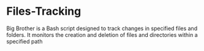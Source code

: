 # Files-Tracking
Big Brother is a Bash script designed to track changes in specified files and folders. It monitors the creation and deletion of files and directories within a specified path
